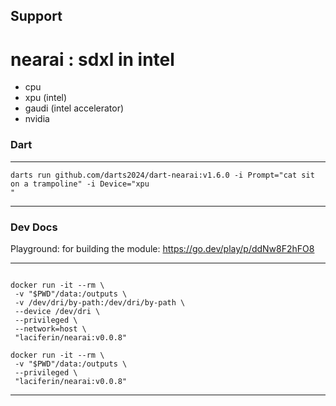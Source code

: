 
## Support

# nearai : sdxl in intel

- cpu
- xpu (intel)
- gaudi (intel accelerator)
- nvidia

### Dart

---
```
darts run github.com/darts2024/dart-nearai:v1.6.0 -i Prompt="cat sit on a trampoline" -i Device="xpu
"
```
---

### Dev Docs

Playground: for building the module: https://go.dev/play/p/ddNw8F2hFO8

---
```shell

docker run -it --rm \
 -v "$PWD"/data:/outputs \
 -v /dev/dri/by-path:/dev/dri/by-path \
 --device /dev/dri \
 --privileged \
 --network=host \
 "laciferin/nearai:v0.0.8"

docker run -it --rm \
 -v "$PWD"/data:/outputs \
 --privileged \
 "laciferin/nearai:v0.0.8"

```
---
